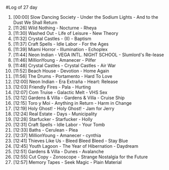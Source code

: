 #Log of 27 day

1. [00:00] Slow Dancing Society - Under the Sodium Lights - And to the Dust We Shall Return
1. [11:26] Wild Nothing - Nocturne - Rheya
1. [11:30] Washed Out - Life of Leisure - New Theory
1. [11:32] Crystal Castles - (II) - Baptism
1. [11:37] Craft Spells - Idle Labor - For the Ages
1. [11:39] Miami Horror - Illumination - Echoplex
1. [11:44] Neon Indian - VEGA INTL. NIGHT SCHOOL - Slumlord's Re-lease
1. [11:46] MillionYoung - Amanecer - Pilfer
1. [11:48] Crystal Castles - Crystal Castles - Air War
1. [11:52] Beach House - Devotion - Home Again
1. [11:56] The Drums - Portamento - Hard To Love
1. [12:00] Neon Indian - Era Extraña - Heart: Release
1. [12:03] Friendly Fires - Pala - Hurting
1. [12:07] Com Truise - Galactic Melt - VHS Sex
1. [12:12] Gardens & Villa - Gardens & Villa - Cruise Ship
1. [12:15] Toro y Moi - Anything in Return - Harm in Change
1. [12:19] Holy Ghost! - Holy Ghost! - Jam for Jerry
1. [12:24] Real Estate - Days - Municipality
1. [12:28] Starfucker - Starfucker - Holly
1. [12:31] Craft Spells - Idle Labor - Your Tomb
1. [12:33] Baths - Cerulean - Plea
1. [12:37] MillionYoung - Amanecer - cynthia
1. [12:41] Thieves Like Us - Bleed Bleed Bleed - Stay Blue
1. [12:45] Youth Lagoon - The Year of Hibernation - Daydream
1. [12:51] Gardens & Villa - Dunes - Avalanche
1. [12:55] Cut Copy - Zonoscope - Strange Nostalgia for the Future
1. [12:57] Memory Tapes - Seek Magic - Plain Material

